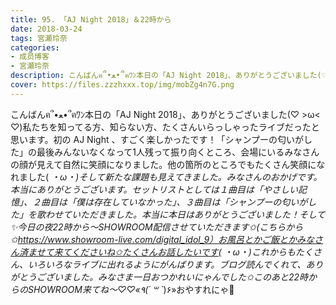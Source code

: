 ```yaml
---
title: 95. 「AJ Night 2018」＆22時から
date: 2018-03-24
tags: 宮瀬玲奈
categories: 
- 成员博客
- 宮瀬玲奈
description: こんばんฅ՞•ﻌ•՞ฅﾜﾝ本日の「AJ Night 2018」、ありがとうございました(♡ &gt;ω&lt; ♡)私たちを知ってる方、知らない方、たくさんいらっしゃったライブだったと思います。初の AJ Night 、すごく楽しかったです！「...
cover: https://files.zzzhxxx.top/img/mobZg4n7G.png 
---
```


こんばんฅ՞•ﻌ•՞ฅﾜﾝ本日の「AJ Night 2018」、ありがとうございました(♡ >ω< ♡)私たちを知ってる方、知らない方、たくさんいらっしゃったライブだったと思います。初の AJ Night 、すごく楽しかったです！「シャンプーの匂いがした」の最後みんないなくなって1人残って振り向くところ、会場にいるみなさんの顔が見えて自然に笑顔になりました。他の箇所のところでもたくさん笑顔になれました( *・ω・)そして新たな課題も見えてきました。みなさんのおかげです。本当にありがとうございます。セットリストとしては１曲目は「やさしい記憶」、２曲目は「僕は存在していなかった」、３曲目は「シャンプーの匂いがした」を歌わせていただきました。本当に本日はありがとうございました！そして✨今日の夜22時から～SHOWROOM配信させていただきます✩(こちらから✩https://www.showroom-live.com/digital_idol_9）お風呂とかご飯とかみなさん済ませて来てくださいね✩たくさんお話したいです( *・ω・)これからもたくさん、いろいろなライブに出れるようにがんばります。ブログ読んでくれて、ありがとうございました。みなさま一日おつかれいにゃんでした✩このあと22時からのSHOWROOM来てね～♡♡«٩(*´ ꒳ `*)۶»おやすれにゃ💓



